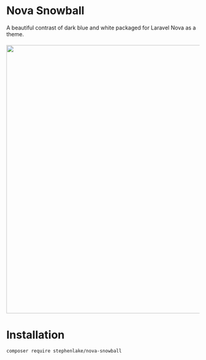 # Nova Snowball
A beautiful contrast of dark blue and white packaged for Laravel Nova as a theme.


<h6 align="center">
  <img src="https://i.imgur.com/Tl8UUB0.png" width="700">
</h6>

# Installation
```bash
composer require stephenlake/nova-snowball
```
